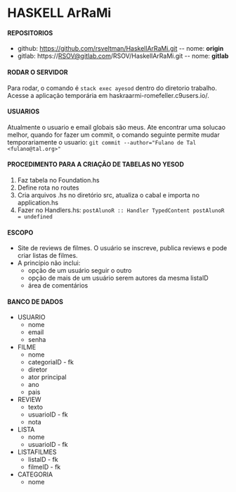 # HASKELL ArRaMi


#### REPOSITORIOS
- github: https://github.com/rsveltman/HaskellArRaMi.git -- nome: **origin**
- gitlab:  https://RSOV@gitlab.com/RSOV/HaskellArRaMi.git -- nome: **gitlab**

#### RODAR O SERVIDOR
Para rodar, o comando é `stack exec ayesod` dentro do diretorio trabalho.
Acesse a aplicação temporária em haskraarmi-romefeller.c9users.io/.

#### USUARIOS
Atualmente o usuario e email globais são meus. 
Ate encontrar uma solucao melhor, quando for fazer um commit, o comando seguinte permite mudar temporariamente o usuario:
`git commit --author="Fulano de Tal <fulano@tal.org>"`

#### PROCEDIMENTO PARA A CRIAÇÃO DE TABELAS NO YESOD
1. Faz tabela no Foundation.hs
2. Define rota no routes
3. Cria arquivos .hs no diretório src, atualiza o cabal e importa no application.hs
4. Fazer no Handlers.hs:
    `postAlunoR :: Handler TypedContent
    postAlunoR = undefined`


#### ESCOPO
- Site de reviews de filmes. O usuário se inscreve, publica reviews e pode criar listas de filmes.
- A princípio não inclui: 
  - opção de um usuário seguir o outro
  - opção de mais de um usuário serem autores da mesma listaID
  - área de comentários

#### BANCO DE DADOS
- USUARIO
  - nome
  - email
  - senha
- FILME
  - nome
  - categoriaID - fk
  - diretor
  - ator principal
  - ano
  - pais
- REVIEW
  - texto
  - usuarioID - fk
  - nota
- LISTA
  - nome
  - usuarioID - fk
- LISTAFILMES
  - listaID - fk
  - filmeID - fk
- CATEGORIA
  - nome
   